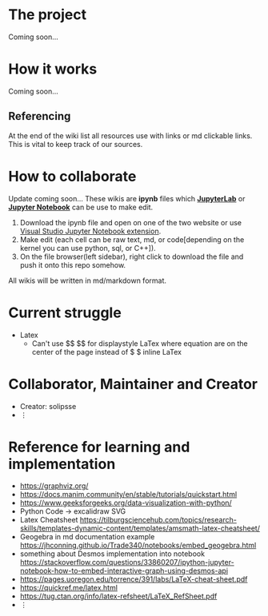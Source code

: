 # The project
Coming soon...
# How it works
Coming soon...
## Referencing
At the end of the wiki list all resources use with links or md clickable links. This is vital to keep track of our sources.
# How to collaborate
Update coming soon...
These wikis are **ipynb** files which [**JupyterLab**](https://jupyter.org/try-jupyter/lab/index.html) or [**Jupyter Notebook**](https://jupyter.org/try-jupyter/notebooks/?path=notebooks/Intro.ipynb) can be use to make edit.
1. Download the ipynb file and open on one of the two website or use [Visual Studio Jupyter Notebook extension](https://code.visualstudio.com/docs/datascience/jupyter-notebooks).
2. Make edit (each cell can be raw text, md, or code[depending on the kernel you can use python, sql, or C++]).
3. On the file browser(left sidebar), right click to download the file and push it onto this repo somehow.

All wikis will be written in md/markdown format.

# Current struggle
- Latex
  - Can't use \$\$ \$\$ for displaystyle LaTex where equation are on the center of the page instead of \$ \$ inline LaTex

# Collaborator, Maintainer and Creator
- Creator: solipsse
- $\vdots$

# Reference for learning and implementation
- https://graphviz.org/
- https://docs.manim.community/en/stable/tutorials/quickstart.html
- https://www.geeksforgeeks.org/data-visualization-with-python/
- Python Code -> excalidraw SVG
- Latex Cheatsheet https://tilburgsciencehub.com/topics/research-skills/templates-dynamic-content/templates/amsmath-latex-cheatsheet/
- Geogebra in md documentation example https://jhconning.github.io/Trade340/notebooks/embed_geogebra.html
- something about Desmos implementation into notebook https://stackoverflow.com/questions/33860207/ipython-jupyter-notebook-how-to-embed-interactive-graph-using-desmos-api
- https://pages.uoregon.edu/torrence/391/labs/LaTeX-cheat-sheet.pdf
- https://quickref.me/latex.html
- https://tug.ctan.org/info/latex-refsheet/LaTeX_RefSheet.pdf
- $\vdots$